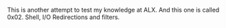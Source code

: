 This is another attempt to test my knowledge at ALX.
And this one is called 0x02. Shell, I/O Redirections and filters.
